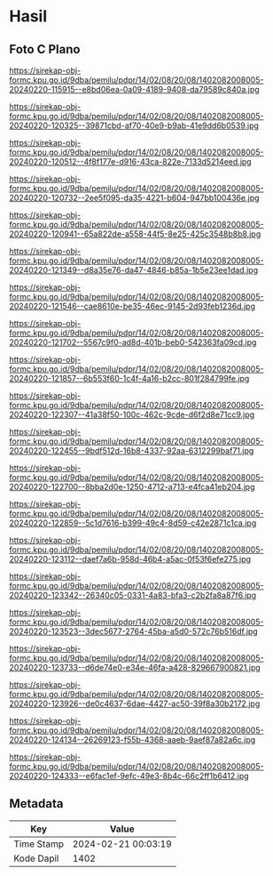 # Hasil

## Foto C Plano

https://sirekap-obj-formc.kpu.go.id/9dba/pemilu/pdpr/14/02/08/20/08/1402082008005-20240220-115915--e8bd06ea-0a09-4189-9408-da79589c840a.jpg

https://sirekap-obj-formc.kpu.go.id/9dba/pemilu/pdpr/14/02/08/20/08/1402082008005-20240220-120325--39871cbd-af70-40e9-b9ab-41e9dd6b0539.jpg

https://sirekap-obj-formc.kpu.go.id/9dba/pemilu/pdpr/14/02/08/20/08/1402082008005-20240220-120512--4f8f177e-d916-43ca-822e-7133d5214eed.jpg

https://sirekap-obj-formc.kpu.go.id/9dba/pemilu/pdpr/14/02/08/20/08/1402082008005-20240220-120732--2ee5f095-da35-4221-b604-947bb100436e.jpg

https://sirekap-obj-formc.kpu.go.id/9dba/pemilu/pdpr/14/02/08/20/08/1402082008005-20240220-120941--65a822de-a558-44f5-8e25-425c3548b8b8.jpg

https://sirekap-obj-formc.kpu.go.id/9dba/pemilu/pdpr/14/02/08/20/08/1402082008005-20240220-121349--d8a35e76-da47-4846-b85a-1b5e23ee1dad.jpg

https://sirekap-obj-formc.kpu.go.id/9dba/pemilu/pdpr/14/02/08/20/08/1402082008005-20240220-121546--cae8610e-be35-46ec-9145-2d93feb1236d.jpg

https://sirekap-obj-formc.kpu.go.id/9dba/pemilu/pdpr/14/02/08/20/08/1402082008005-20240220-121702--5567c9f0-ad8d-401b-beb0-542363fa09cd.jpg

https://sirekap-obj-formc.kpu.go.id/9dba/pemilu/pdpr/14/02/08/20/08/1402082008005-20240220-121857--6b553f60-1c4f-4a16-b2cc-801f284799fe.jpg

https://sirekap-obj-formc.kpu.go.id/9dba/pemilu/pdpr/14/02/08/20/08/1402082008005-20240220-122307--41a38f50-100c-462c-9cde-d6f2d8e71cc9.jpg

https://sirekap-obj-formc.kpu.go.id/9dba/pemilu/pdpr/14/02/08/20/08/1402082008005-20240220-122455--9bdf512d-16b8-4337-92aa-6312299baf71.jpg

https://sirekap-obj-formc.kpu.go.id/9dba/pemilu/pdpr/14/02/08/20/08/1402082008005-20240220-122700--8bba2d0e-1250-4712-a713-e4fca41eb204.jpg

https://sirekap-obj-formc.kpu.go.id/9dba/pemilu/pdpr/14/02/08/20/08/1402082008005-20240220-122859--5c1d7616-b399-49c4-8d59-c42e2871c1ca.jpg

https://sirekap-obj-formc.kpu.go.id/9dba/pemilu/pdpr/14/02/08/20/08/1402082008005-20240220-123112--daef7a6b-958d-46b4-a5ac-0f53f6efe275.jpg

https://sirekap-obj-formc.kpu.go.id/9dba/pemilu/pdpr/14/02/08/20/08/1402082008005-20240220-123342--26340c05-0331-4a83-bfa3-c2b2fa8a87f6.jpg

https://sirekap-obj-formc.kpu.go.id/9dba/pemilu/pdpr/14/02/08/20/08/1402082008005-20240220-123523--3dec5677-2764-45ba-a5d0-572c76b516df.jpg

https://sirekap-obj-formc.kpu.go.id/9dba/pemilu/pdpr/14/02/08/20/08/1402082008005-20240220-123733--d6de74e0-e34e-46fa-a428-829667900821.jpg

https://sirekap-obj-formc.kpu.go.id/9dba/pemilu/pdpr/14/02/08/20/08/1402082008005-20240220-123926--de0c4637-6dae-4427-ac50-39f8a30b2172.jpg

https://sirekap-obj-formc.kpu.go.id/9dba/pemilu/pdpr/14/02/08/20/08/1402082008005-20240220-124134--26269123-f55b-4368-aaeb-9aef87a82a6c.jpg

https://sirekap-obj-formc.kpu.go.id/9dba/pemilu/pdpr/14/02/08/20/08/1402082008005-20240220-124333--e6fac1ef-9efc-49e3-8b4c-66c2ff1b6412.jpg


## Metadata

| Key        | Value               |
| ---------- | ------------------- |
| Time Stamp | 2024-02-21 00:03:19 |
| Kode Dapil | 1402                |



